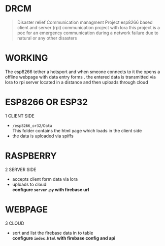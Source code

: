 # DRCM
> Disaster relief Communication managment Project
esp8266 based client and server (rpi) communication project with lora
 this project is a poc for an emergency communication during a network failure due to natural or any other disasters 

 # WORKING
 The esp8266 tether a hotsport and when smeone connects to it the opens a offline webpage with data entry forms . the entered data is transmitted via lora to rpi server located in a distance and then uploads through cloud


# ESP8266 OR ESP32
 1 CLIENT SIDE
  * `/esp8266_or32/Data`  
  This folder contains the html page which loads in the client side   
  * the data is uploaded via spiffs  

# RASPBERRY
 2  SERVER SIDE  
  * accepts client form data via lora   
  * uploads to cloud   
  **configure `server.py` with firebase url**

#  WEBPAGE
 3 CLOUD 
  * sort and list the firebase data in to table  
  **configure `index.html` with firebase config and api**              
